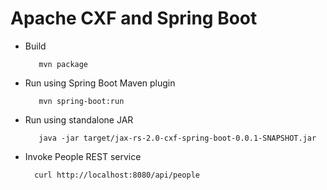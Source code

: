 Apache CXF and Spring Boot
==============

- Build

         mvn package
         
- Run using Spring Boot Maven plugin

         mvn spring-boot:run
         
- Run using standalone JAR

         java -jar target/jax-rs-2.0-cxf-spring-boot-0.0.1-SNAPSHOT.jar         

- Invoke People REST service  

        curl http://localhost:8080/api/people